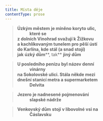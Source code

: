 ```yaml
---
title: Místa děje
contentType: prose
---
```


<section>

> **Úzkým městem** **je míněno koryto ulic,  
>             které se  
> z dolních Vinohrad svažují k Žižkovu  
> a kachlíkovaným tunelem pro pěší ústí  
> do Karlína, kde stál (a snad stojí)  
> jak** **úzký dům****, tak** **jiný dům**

</section>

<section>

> **U posledního penízu** **byl název denní  
>             vinárny  
> na Sokolovské ulici. Stála někde mezi  
> dnešní stanicí metra a supermarketem  
>             Delvita**

</section>

<section>

> **Jezero** **je nadnesené pojmenování  
>             slapské nádrže**

</section>

<section>

> **Venkovský dům** **stojí v libovolné vsi na  
>             Čáslavsku**

</section>
